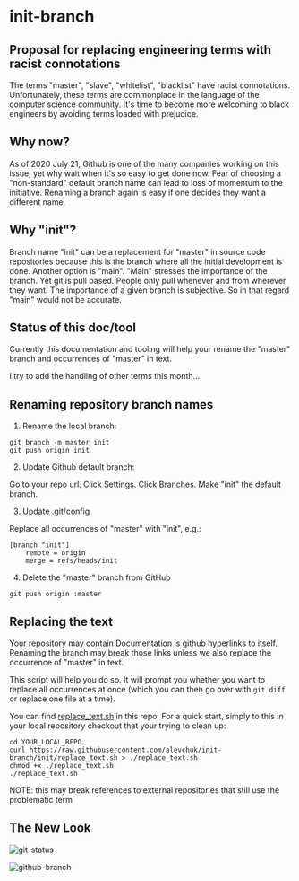 # init-branch

## Proposal for replacing engineering terms with racist connotations

The terms "master", "slave", "whitelist", "blacklist" have racist connotations. Unfortunately, these terms are commonplace in the language of the computer science community. It's time to become more welcoming to black engineers by avoiding terms loaded with prejudice.


## Why now?

As of 2020 July 21, Github is one of the many companies working on this issue, yet why wait when it's so easy to get done now. Fear of choosing a "non-standard" default branch name can lead to loss of momentum to the initiative. Renaming a branch again is easy if one decides they want a different name.


## Why "init"?

Branch name "init" can be a replacement for "master" in source code repositories because this is the branch where all the initial development is done. Another option is "main". "Main" stresses the importance of the branch. Yet git is pull based. People only pull whenever and from wherever they want. The importance of a given branch is subjective. So in that regard "main" would not be accurate.


## Status of this doc/tool

Currently this documentation and tooling will help your rename the "master" branch and occurrences of "master" in text.

I try to add the handling of other terms this month...


## Renaming repository branch names

1. Rename the local branch:

```
git branch -m master init
git push origin init
```

2. Update Github default branch:

Go to your repo url. Click Settings. Click Branches. Make "init" the default branch.


3. Update .git/config

Replace all occurrences of "master" with "init", e.g.:
```
[branch "init"]
    remote = origin
    merge = refs/heads/init
```

4. Delete the "master" branch from GitHub

```
git push origin :master
```


## Replacing the text

Your repository may contain Documentation is github hyperlinks to itself. Renaming the branch may break
those links unless we also replace the occurrence of "master" in text.

This script will help you do so. It will prompt you whether you want to replace all occurrences at once (which you can then go over with `git diff` or replace one file at a time).

You can find [replace_text.sh](https://github.com/alevchuk/init-branch/blob/init/replace_text.sh) in this repo. For a quick start, simply to this in your local repository checkout that your trying to clean up:
```
cd YOUR_LOCAL_REPO
curl https://raw.githubusercontent.com/alevchuk/init-branch/init/replace_text.sh > ./replace_text.sh
chmod +x ./replace_text.sh
./replace_text.sh

```

NOTE: this may break references to external repositories that still use the problematic term


## The New Look

![git-status](https://github.com/alevchuk/init-branch/blob/init/img/git-status.png)

![github-branch](https://github.com/alevchuk/init-branch/blob/init/img/github-branch.png)
